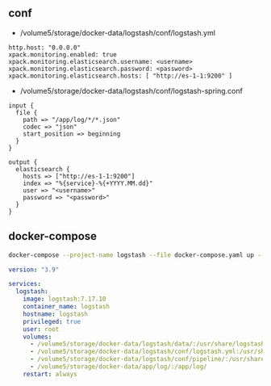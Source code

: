 ## conf
- /volume5/storage/docker-data/logstash/conf/logstash.yml
```text
http.host: "0.0.0.0"
xpack.monitoring.enabled: true
xpack.monitoring.elasticsearch.username: <username>
xpack.monitoring.elasticsearch.password: <password>
xpack.monitoring.elasticsearch.hosts: [ "http://es-1-1:9200" ]
```
- /volume5/storage/docker-data/logstash/conf/logstash-spring.conf
```text
input {
  file {
    path => "/app/log/*/*.json"
    codec => "json"
    start_position => beginning
  }
}

output {
  elasticsearch {
    hosts => ["http://es-1-1:9200"]
    index => "%{service}-%{+YYYY.MM.dd}"
    user => "<username>"
    password => "<password>"
  }
}
```
## docker-compose
```bash
docker-compose --project-name logstash --file docker-compose.yaml up --detach --build --remove-orphans
```
```yaml
version: "3.9"

services:
  logstash:
    image: logstash:7.17.10
    container_name: logstash
    hostname: logstash
    privileged: true
    user: root
    volumes:
      - /volume5/storage/docker-data/logstash/data/:/usr/share/logstash/data/
      - /volume5/storage/docker-data/logstash/conf/logstash.yml:/usr/share/logstash/config/logstash.yml
      - /volume5/storage/docker-data/logstash/conf/pipeline/:/usr/share/logstash/pipeline/
      - /volume5/storage/docker-data/app/log/:/app/log/
    restart: always
```